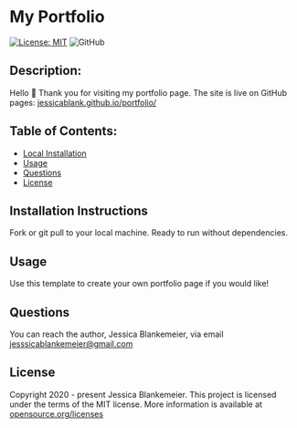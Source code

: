 # My Portfolio
[![License: MIT](https://img.shields.io/badge/License-MIT-yellow.svg)](https://opensource.org/licenses/MIT)
![GitHub](https://img.shields.io/github/followers/jessicablank?label=follow&style=social)

## Description:  
 
Hello 👋 Thank you for visiting my portfolio page. The site is live on GitHub pages: [jessicablank.github.io/portfolio/](jessicablank.github.io/portfolio/)

## Table of Contents:
* [Local Installation](#local-installation)
* [Usage](#usage)
* [Questions](#questions)
* [License](#license-info)

## Installation Instructions
Fork or git pull to your local machine. Ready to run without dependencies.   

## Usage
Use this template to create your own portfolio page if you would like!

## Questions
You can reach the author, Jessica Blankemeier,  via email [jesssicablankemeier@gmail.com](mailto:jessicablankemeier@gmail.com)


## License
Copyright 2020 - present Jessica Blankemeier.
This project is licensed under the terms of the MIT license. 
More information is available at [opensource.org/licenses](https://opensource.org/licenses/MIT)
